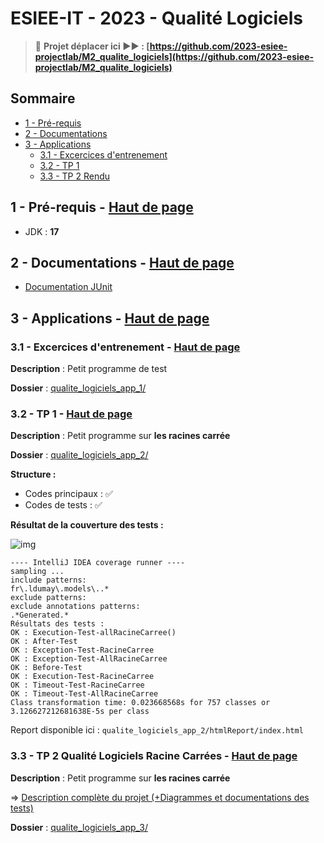 # ESIEE-IT - 2023 - Qualité Logiciels <a name="top"></a>

> 🚨 **Projet déplacer ici ▶▶ : [https://github.com/2023-esiee-projectlab/M2_qualite_logiciels](https://github.com/2023-esiee-projectlab/M2_qualite_logiciels)**

## Sommaire

- [1 - Pré-requis](#1)
- [2 - Documentations](#2)
- [3 - Applications](#3)
	- [3.1 - Excercices d'entrenement](#3_1)
	- [3.2 - TP 1](#3_2)
	- [3.3 - TP 2 Rendu](#3_3)

## 1 - Pré-requis - [Haut de page](#top) <a name="1"></a>

- JDK : **17**

## 2 - Documentations - [Haut de page](#top) <a name="2"></a>

- [Documentation JUnit](Doc_JUnit.md)

## 3 - Applications - [Haut de page](#top) <a name="3"></a>

### 3.1 - Excercices d'entrenement - [Haut de page](#top) <a name="3_1"></a>

**Description** : Petit programme de test

**Dossier** : [qualite_logiciels_app_1/](/qualite_logiciels_app_1/)

### 3.2 - TP 1  - [Haut de page](#top) <a name="3_2"></a>

**Description** : Petit programme sur **les racines carrée**

**Dossier** : [qualite_logiciels_app_2/](/qualite_logiciels_app_2/)

**Structure :**

- Codes principaux : ✅
- Codes de tests : ✅

**Résultat de la couverture des tests :**

![img](_img/coverage_tp1.png)

```
---- IntelliJ IDEA coverage runner ---- 
sampling ...
include patterns:
fr\.ldumay\.models\..*
exclude patterns:
exclude annotations patterns:
.*Generated.*
Résultats des tests :
OK : Execution-Test-allRacineCarree()
OK : After-Test
OK : Exception-Test-RacineCarree
OK : Exception-Test-AllRacineCarree
OK : Before-Test
OK : Execution-Test-RacineCarree
OK : Timeout-Test-RacineCarree
OK : Timeout-Test-AllRacineCarree
Class transformation time: 0.023668568s for 757 classes or 3.126627212681638E-5s per class
```

Report disponible ici : `qualite_logiciels_app_2/htmlReport/index.html`

### 3.3 - TP 2 Qualité Logiciels Racine Carrées - [Haut de page](#top) <a name="3_3"></a>

**Description** : Petit programme sur **les racines carrée**

=> [Description complète du projet (+Diagrammes et documentations des tests)](README_TP_RENDU.md)

**Dossier** : [qualite_logiciels_app_3/](/qualite_logiciels_app_3/)
